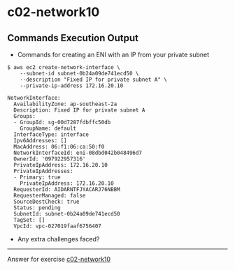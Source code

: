 # c02-network10

## Commands Execution Output

- Commands for creating an ENI with an IP from your private subnet

```
$ aws ec2 create-network-interface \
    --subnet-id subnet-0b24a09de741ecd50 \
    --description "Fixed IP for private subnet A" \
    --private-ip-address 172.16.20.10

NetworkInterface:
  AvailabilityZone: ap-southeast-2a
  Description: Fixed IP for private subnet A
  Groups:
  - GroupId: sg-00d7287fdbffc50db
    GroupName: default
  InterfaceType: interface
  Ipv6Addresses: []
  MacAddress: 06:f1:06:ca:50:f0
  NetworkInterfaceId: eni-08dbd042b048496d7
  OwnerId: '097922957316'
  PrivateIpAddress: 172.16.20.10
  PrivateIpAddresses:
  - Primary: true
    PrivateIpAddress: 172.16.20.10
  RequesterId: AIDARNTFJYACARJ76NBBM
  RequesterManaged: false
  SourceDestCheck: true
  Status: pending
  SubnetId: subnet-0b24a09de741ecd50
  TagSet: []
  VpcId: vpc-027019faaf6756407
```

- Any extra challenges faced?


<!-- Don't change anything below this point-->
***
Answer for exercise [c02-network10](https://github.com/devopsacademyau/academy/blob/893381c6f0b69434d9e8597d3d4b1c17f9bc1371/classes/02class/exercises/c02-network10/README.md)